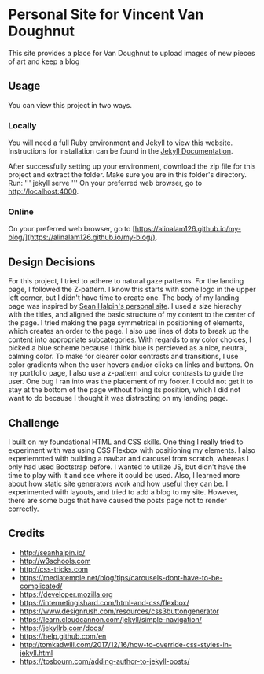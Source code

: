 # Personal Site for Vincent Van Doughnut
This site provides a place for Van Doughnut to upload images of new pieces of art and keep a blog

## Usage
You can view this project in two ways.

### Locally
You will need a full Ruby environment and Jekyll to view this website. Instructions for installation can be found in the [Jekyll Documentation](https://jekyllrb.com/docs/installation/).

After successfully setting up your environment, download the zip file for this project and extract the folder. Make sure you are in this folder's directory. Run:
'''
jekyll serve
'''
On your preferred web browser, go to [http://localhost:4000](http://localhost:4000).

### Online
On your preferred web browser, go to [https://alinalam126.github.io/my-blog/](https://alinalam126.github.io/my-blog/).

## Design Decisions
For this project, I tried to adhere to natural gaze patterns. For the landing page, I followed the Z-pattern. I know this starts with some logo in the upper left corner, but I didn't have time to create one. The body of my landing page was inspired by [Sean Halpin's personal site](seanhalpin.io). I used a size hierachy with the titles, and aligned the basic structure of my content to the center of the page. I tried making the page symmetrical in positioning of elements, which creates an order to the page. I also use lines of dots to break up the content into appropriate subcategories. With regards to my color choices, I picked a blue scheme because I think blue is percieved as a nice, neutral, calming color. To make for clearer color contrasts and transitions, I use color gradients when the user hovers and/or clicks on links and buttons. On my portfolio page, I also use a z-pattern and color contrasts to guide the user. One bug I ran into was the placement of my footer. I could not get it to stay at the bottom of the page without fixing its position, which I did not want to do because I thought it was distracting on my landing page.

## Challenge
I built on my foundational HTML and CSS skills. One thing I really tried to experiment with was using CSS Flexbox with positioning my elements. I also experiemnted with building a navbar and carousel from scratch, whereas I only had used Bootstrap before. I wanted to utilize JS, but didn't have the time to play with it and see where it could be used. Also, I learned more about how static site generators work and how useful they can be. I experimented with layouts, and tried to add a blog to my site. However, there are some bugs that have caused the posts page not to render correctly.

## Credits
* http://seanhalpin.io/
* http://w3schools.com
* http://css-tricks.com
* https://mediatemple.net/blog/tips/carousels-dont-have-to-be-complicated/
* https://developer.mozilla.org
* https://internetingishard.com/html-and-css/flexbox/
* https://www.designrush.com/resources/css3buttongenerator
* https://learn.cloudcannon.com/jekyll/simple-navigation/
* https://jekyllrb.com/docs/
* https://help.github.com/en
* http://tomkadwill.com/2017/12/16/how-to-override-css-styles-in-jekyll.html
* https://tosbourn.com/adding-author-to-jekyll-posts/

